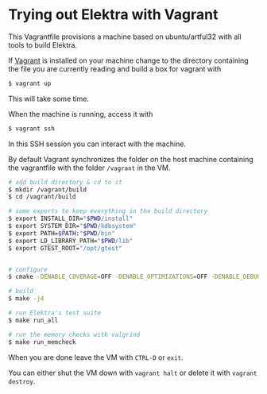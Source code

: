 # Trying out Elektra with Vagrant

This Vagrantfile provisions a machine based on ubuntu/artful32 with all tools to build Elektra.

If [Vagrant](https://www.vagrantup.com/) is installed on your machine change to the directory containing the file you are currently reading and build a box for vagrant with

```sh
$ vagrant up
```

This will take some time.

When the machine is running, access it with

```sh
$ vagrant ssh
```

In this SSH session you can interact with the machine.

By default Vagrant synchronizes the folder on the host machine containing the vagrantfile with the folder `/vagrant` in the VM.

```sh
# add build directory & cd to it
$ mkdir /vagrant/build
$ cd /vagrant/build

# some exports to keep everything in the build directory
$ export INSTALL_DIR="$PWD/install"
$ export SYSTEM_DIR="$PWD/kdbsystem"
$ export PATH=$PATH:"$PWD/bin"
$ export LD_LIBRARY_PATH="$PWD/lib"
$ export GTEST_ROOT="/opt/gtest"


# configure
$ cmake -DENABLE_COVERAGE=OFF -DENABLE_OPTIMIZATIONS=OFF -DENABLE_DEBUG=ON -DENABLE_LOGGER=ON -DBUILD_STATIC=OFF -DCMAKE_INSTALL_PREFIX="$INSTALL_DIR" -DKDB_DB_SYSTEM="$SYSTEM_DIR" -DPLUGINS="ALL" -DTOOLS="ALL" ..

# build
$ make -j4

# run Elektra's test suite
$ make run_all

# run the memory checks with valgrind
$ make run_memcheck
```

When you are done leave the VM with `CTRL-D` or `exit`.

You can either shut the VM down with `vagrant halt` or delete it with `vagrant destroy`.
